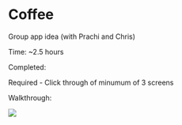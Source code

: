# Coffee
Group app idea (with Prachi and Chris)

Time: ~2.5 hours

Completed:

  Required - Click through of minumum of 3 screens
 
Walkthrough:

![](https://raw.github.com/ginahou/Coffee/master/CoffeeGIF.gif)
